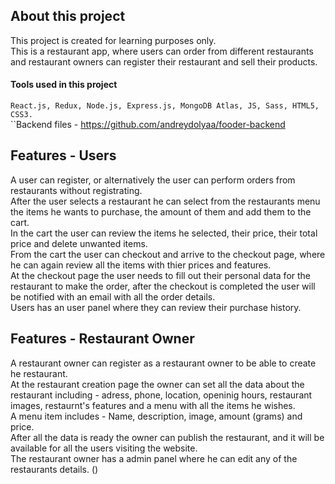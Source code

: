 ## About this project
This project is created for learning purposes only.  
This is a restaurant app, where users can order from different restaurants and restaurant owners can register their restaurant and sell their products.  
#### Tools used in this project
```React.js, Redux, Node.js, Express.js, MongoDB Atlas, JS, Sass, HTML5, CSS3.```  
``Backend files - https://github.com/andreydolyaa/fooder-backend

## Features - Users
A user can register, or alternatively the user can perform orders from restaurants without registrating.  
After the user selects a restaurant he can select from the restaurants menu the items he wants to purchase, the amount of them
and add them to the cart.  
In the cart the user can review the items he selected, their price, their total price and delete unwanted items.  
From the cart the user can checkout and arrive to the checkout page, where he can again review all the items with thier prices and features.  
At the checkout page the user needs to fill out their personal data for the restaurant to make the order, after the checkout is completed the user 
will be notified with an email with all the order details.  
Users has an user panel where they can review their purchase history.
## Features - Restaurant Owner
A restaurant owner can register as a restaurant owner to be able to create he restaurant.  
At the restaurant creation page the owner can set all the data about the restaurant including - adress, phone, location, openinig hours, restaurant images, restaurnt's features
and a menu with all the items he wishes.  
A menu item includes - Name, description, image, amount (grams) and price.  
After all the data is ready the owner can publish the restaurant, and it will be available for all the users visiting the website.  
The restaurant owner has a admin panel where he can edit any of the restaurants details. ()


